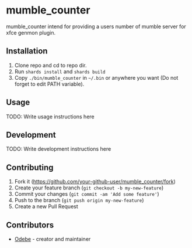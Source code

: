 # mumble_counter

mumble_counter intend for providing a users number of mumble server for xfce genmon plugin.

## Installation

1. Clone repo and cd to repo dir.
2. Run `shards install` and `shards build`
3. Copy `./bin/mumble_counter` in `~/.bin` or anywhere you want (Do not forget to edit PATH variable).

## Usage

TODO: Write usage instructions here

## Development

TODO: Write development instructions here

## Contributing

1. Fork it (<https://github.com/your-github-user/mumble_counter/fork>)
2. Create your feature branch (`git checkout -b my-new-feature`)
3. Commit your changes (`git commit -am 'Add some feature'`)
4. Push to the branch (`git push origin my-new-feature`)
5. Create a new Pull Request

## Contributors

- [Odebe](https://github.com/odebe) - creator and maintainer
